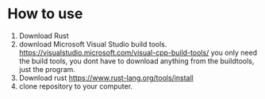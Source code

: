 

# How to use

1. Download Rust
  1. download Microsoft Visual Studio build tools. https://visualstudio.microsoft.com/visual-cpp-build-tools/
    you only need the build tools, you dont have to download anything from the buildtools, just the program.
  2. Download rust https://www.rust-lang.org/tools/install
  3. clone   repository to your computer. 

  



